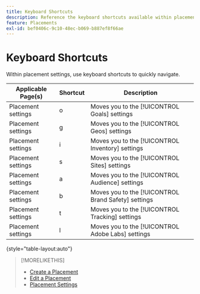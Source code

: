 ```yaml
---
title: Keyboard Shortcuts
description: Reference the keyboard shortcuts available within placement settings.
feature: Placements
exl-id: bef0406c-9c10-48ec-b069-b887ef8f66ae
---
```

# Keyboard Shortcuts

Within placement settings, use keyboard shortcuts to quickly navigate<!-- and to create ads and placements -->.

| Applicable Page(s) | Shortcut | Description |
| ---------------| ----------- | ---------------------- |
| Placement settings | o | Moves you to the [!UICONTROL Goals] settings |
| Placement settings | g | Moves you to the [!UICONTROL Geos] settings |
| Placement settings | i | Moves you to the [!UICONTROL Inventory] settings |
| Placement settings | s | Moves you to the [!UICONTROL Sites] settings |
| Placement settings | a | Moves you to the [!UICONTROL Audience] settings |
| Placement settings | b | Moves you to the [!UICONTROL Brand Safety] settings |
| Placement settings | t | Moves you to the [!UICONTROL Tracking] settings |
| Placement settings | l | Moves you to the [!UICONTROL Adobe Labs] settings |

{style="table-layout:auto"}

<!-- | Legacy placement settings | npv | Lets you create a new video placement | -->
<!-- | Legacy placement settings | npd | Lets you create a new display placement | -->
<!-- | Legacy placement settings | nav | Lets you create a new video ad | -->
<!-- | Legacy placement settings | nad | Lets you create a new display ad| -->

>[!MORELIKETHIS]
>
>* [Create a Placement](/help/dsp/campaign-management/placements/placement-create.md)
>* [Edit a Placement](/help/dsp/campaign-management/placements/placement-edit.md)
>* [Placement Settings](/help/dsp/campaign-management/placements/placement-settings.md)

